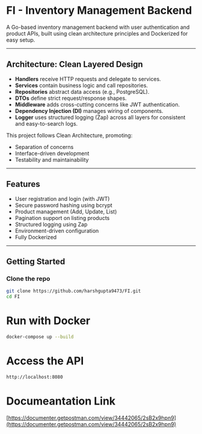 # FI - Inventory Management Backend

A Go-based inventory management backend with user authentication and product APIs, built using clean architecture principles and Dockerized for easy setup.

---

## Architecture: Clean Layered Design

- **Handlers** receive HTTP requests and delegate to services.
- **Services** contain business logic and call repositories.
- **Repositories** abstract data access (e.g., PostgreSQL).
- **DTOs** define strict request/response shapes.
- **Middleware** adds cross-cutting concerns like JWT authentication.
- **Dependency Injection (DI)** manages wiring of components.
- **Logger** uses structured logging (Zap) across all layers for consistent and easy-to-search logs.

This project follows Clean Architecture, promoting:

- Separation of concerns
- Interface-driven development
- Testability and maintainability

---

## Features

- User registration and login (with JWT)
- Secure password hashing using bcrypt
- Product management (Add, Update, List)
- Pagination support on listing products
- Structured logging using Zap
- Environment-driven configuration
- Fully Dockerized

---

## Getting Started

### Clone the repo

```bash
git clone https://github.com/harshgupta9473/FI.git
cd FI
```

# Run with Docker
```bash
docker-compose up --build
```

# Access the API
```bash
http://localhost:8080
```

# Documeantation Link

[https://documenter.getpostman.com/view/34442065/2sB2x9hpn9](https://documenter.getpostman.com/view/34442065/2sB2x9hpn9)